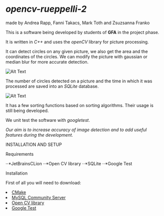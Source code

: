 # *opencv-rueppelli-2*
<p>made by Andrea Rapp, Fanni Takacs, Mark Toth and Zsuzsanna Franko</p>

 This is a software being developed by students of **GFA** in the project phase. 

 It is written in *C++* and uses the *openCV* library for picture processing.
 
 It can detect circles on any given picture, we also get the area and the coordinates of the circles.
 We can modify the picture with gaussian or median blur for more accurate detection.
 
 ![Alt Text](img/featuresguide01.jpg)
 
 
 The number of circles detected on a picture and the time in which it was processed are saved into an *SQLite* database.
 
  ![Alt Text](img/featuresguide02.jpg)
 
 
 It has a few sorting functions based on sorting algorithms. Their usage is still being developed.
 
 We unit test the software with *googletest*.

*Our aim is to increase accuracy of image detection and to add useful features during the development.*

 INSTALLATION AND SETUP

 Requirements

⋅⋅*JetBrainsCLion
⋅⋅*Open CV library
⋅⋅*SQLite
⋅⋅*Google Test

 Installation

First of all you will need to download:

<li> <a href="https://cmake.org/download/" rel="nofollow">CMake</a></li>
<li> <a href="https://dev.mysql.com/downloads/mysql/" rel="nofollow">MySQL Community Server</a></li>
<li> <a href="https://cmake.org/download/" rel="nofollow">Open CV library</a></li>
<li> <a href="https://github.com/green-fox-academy/teaching-materials/blob/master/workshop/testing/env-setup/cpp/resource/googletest.zip" rel="nofollow">Google Test</a></li>


